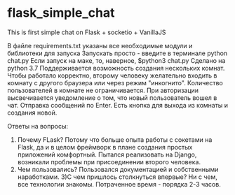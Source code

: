 # flask_simple_chat
This is first simple chat on Flask + socketio + VanillaJS

В файле requirements.txt указаны все необходимые модули и библиотеки для запуска
Запускать просто - введите в терминале python chat.py 
Если запуск на маке, то, наверное, $python3 chat.py
Сделано на python 3.7 
Поддерживается возможность создания нескольких комнат.
Чтобы работало корректно, второму человеку желательно входить в комнату с другого браузера 
или через режим "инкогнито". 
Количество пользователей в комнате не ограничивается.
При авторизации высвечивается уведомление о том, что новый пользователь вошел в чат.
Отправка сообщений по Enter. Есть кнопка для выхода из комнаты и создания новой.

Ответы на вопросы:

1) Почему FLask? Потому что больше опыта работы с сокетами на Flask, 
да и в целом фреймворк в плане создания простых приложений комфортный.
Пытался реализовать на Django, возникали проблемы при присоединении второго человека.
2) Чем пользовались? Пользовался документацией и собственными наработками.
3)С чем пришлось столкнуться впервые? Ни с чем, все технологии знакомы. Потраченное время - порядка 2-3 часов.